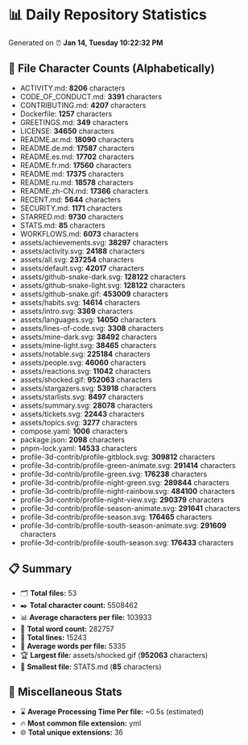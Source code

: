 # 📊 Daily Repository Statistics
Generated on ⏰ **Jan 14, Tuesday 10:22:32 PM**

## 📂 File Character Counts (Alphabetically)
- ACTIVITY.md: **8206** characters
- CODE_OF_CONDUCT.md: **3391** characters
- CONTRIBUTING.md: **4207** characters
- Dockerfile: **1257** characters
- GREETINGS.md: **349** characters
- LICENSE: **34650** characters
- README.ar.md: **18090** characters
- README.de.md: **17587** characters
- README.es.md: **17702** characters
- README.fr.md: **17560** characters
- README.md: **17375** characters
- README.ru.md: **18578** characters
- README.zh-CN.md: **17366** characters
- RECENT.md: **5644** characters
- SECURITY.md: **1171** characters
- STARRED.md: **9730** characters
- STATS.md: **85** characters
- WORKFLOWS.md: **6073** characters
- assets/achievements.svg: **38297** characters
- assets/activity.svg: **24188** characters
- assets/all.svg: **237254** characters
- assets/default.svg: **42017** characters
- assets/github-snake-dark.svg: **128122** characters
- assets/github-snake-light.svg: **128122** characters
- assets/github-snake.gif: **453009** characters
- assets/habits.svg: **14614** characters
- assets/intro.svg: **3369** characters
- assets/languages.svg: **14050** characters
- assets/lines-of-code.svg: **3308** characters
- assets/mine-dark.svg: **38492** characters
- assets/mine-light.svg: **38465** characters
- assets/notable.svg: **225184** characters
- assets/people.svg: **46060** characters
- assets/reactions.svg: **11042** characters
- assets/shocked.gif: **952063** characters
- assets/stargazers.svg: **53918** characters
- assets/starlists.svg: **8497** characters
- assets/summary.svg: **28078** characters
- assets/tickets.svg: **22443** characters
- assets/topics.svg: **3277** characters
- compose.yaml: **1006** characters
- package.json: **2098** characters
- pnpm-lock.yaml: **14533** characters
- profile-3d-contrib/profile-gitblock.svg: **309812** characters
- profile-3d-contrib/profile-green-animate.svg: **291414** characters
- profile-3d-contrib/profile-green.svg: **176238** characters
- profile-3d-contrib/profile-night-green.svg: **289844** characters
- profile-3d-contrib/profile-night-rainbow.svg: **484100** characters
- profile-3d-contrib/profile-night-view.svg: **290379** characters
- profile-3d-contrib/profile-season-animate.svg: **291641** characters
- profile-3d-contrib/profile-season.svg: **176465** characters
- profile-3d-contrib/profile-south-season-animate.svg: **291609** characters
- profile-3d-contrib/profile-south-season.svg: **176433** characters

## 📋 Summary
- 🗂️ **Total files:** 53
- ✒️ **Total character count:** 5508462
- 📊 **Average characters per file:** 103933
- 📝 **Total word count:** 282757
- 🧾 **Total lines:** 15243
- 📐 **Average words per file:** 5335
- 🏆 **Largest file:** assets/shocked.gif (**952063** characters)
- 🥉 **Smallest file:** STATS.md (**85** characters)

## 🌟 Miscellaneous Stats
- ⌛ **Average Processing Time Per file:** ~0.5s (estimated)
- 🔥 **Most common file extension:** yml
- 🌐 **Total unique extensions:** 36
